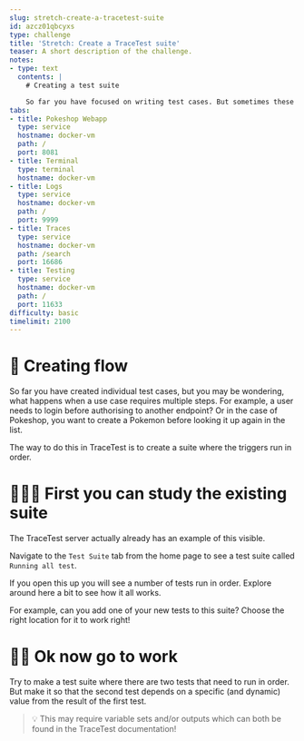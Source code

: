```yaml
---
slug: stretch-create-a-tracetest-suite
id: azcz01qbcyxs
type: challenge
title: 'Stretch: Create a TraceTest suite'
teaser: A short description of the challenge.
notes:
- type: text
  contents: |
    # Creating a test suite

    So far you have focused on writing test cases. But sometimes these tests need to be built up from a larger workflow. TraceTest can do that too!
tabs:
- title: Pokeshop Webapp
  type: service
  hostname: docker-vm
  path: /
  port: 8081
- title: Terminal
  type: terminal
  hostname: docker-vm
- title: Logs
  type: service
  hostname: docker-vm
  path: /
  port: 9999
- title: Traces
  type: service
  hostname: docker-vm
  path: /search
  port: 16686
- title: Testing
  type: service
  hostname: docker-vm
  path: /
  port: 11633
difficulty: basic
timelimit: 2100
---
```


🚰 Creating flow
================

So far you have created individual test cases, but you may be wondering, what happens when a use case requires multiple steps. For example, a user needs to login before authorising to another endpoint? Or in the case of Pokeshop, you want to create a Pokemon before looking it up again in the list.

The way to do this in TraceTest is to create a suite where the triggers run in order.

🧑🏽‍🎓 First you can study the existing suite
=========================================

The TraceTest server actually already has an example of this visible.

Navigate to the `Test Suite` tab from the home page to see a test suite called `Running all test`.

If you open this up you will see a number of tests run in order. Explore around here a bit to see how it all works.

For example, can you add one of your new tests to this suite? Choose the right location for it to work right!

👷‍♀️ Ok now go to work
====================

Try to make a test suite where there are two tests that need to run in order. But make it so that the second test depends on a specific (and dynamic) value from the result of the first test.

> 💡 This may require variable sets and/or outputs which can both be found in the TraceTest documentation!
